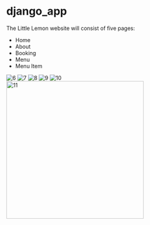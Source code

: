 # django_app
The Little Lemon website will consist of five pages:

- Home
- About
- Booking
- Menu
- Menu Item


![6](https://user-images.githubusercontent.com/80768014/211329800-06a86d33-2c45-4ef1-9e1e-2eb2f3e25749.png)
![7](https://user-images.githubusercontent.com/80768014/211329808-2ccae613-0e2d-4d02-8551-e538fe58a7fd.png)
![8](https://user-images.githubusercontent.com/80768014/211329810-aa43d822-7524-4b57-9eb7-6d9523f8741b.png)
![9](https://user-images.githubusercontent.com/80768014/211329814-e990a28f-7750-4d37-9a8e-920cfb28db1b.png)
![10](https://user-images.githubusercontent.com/80768014/211329818-ed819343-99ee-467f-9f5d-ac2564fdaa99.png)
<img width="360" alt="11" src="https://user-images.githubusercontent.com/80768014/211329820-15e9c61c-332c-4b83-bad2-4288369f664f.png">
